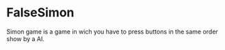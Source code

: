 # FalseSimon
Simon game is a game in wich you have to press buttons in the same order show by a AI.
